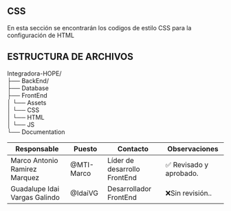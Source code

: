 ## **CSS**
En esta sección se encontrarán los codigos de estilo CSS para la configuración de HTML

## **ESTRUCTURA DE ARCHIVOS**
Integradora-HOPE/<br>
├── BackEnd/<br>
├── Database<br>
├── FrontEnd <br>
│ └── Assets<br>
│ └── CSS <br>
│ └── HTML <br>
│ └── JS <br>
└── Documentation <br>

| Responsable | Puesto | Contacto | Observaciones |
|-------------|--------|----------|---------------|
|Marco Antonio Ramirez Marquez|@MTI-Marco|Líder de desarrollo FrontEnd|✅ Revisado y aprobado.|
|Guadalupe Idai Vargas Galindo|@IdaiVG|Desarrollador FrontEnd|❌Sin revisión..|